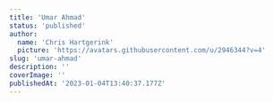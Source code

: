 ```yaml
---
title: 'Umar Ahmad'
status: 'published'
author:
  name: 'Chris Hartgerink'
  picture: 'https://avatars.githubusercontent.com/u/2946344?v=4'
slug: 'umar-ahmad'
description: ''
coverImage: ''
publishedAt: '2023-01-04T13:40:37.177Z'
---
```


<PLACEHOLDER>

